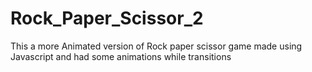 # Rock_Paper_Scissor_2
This a more Animated version of Rock paper scissor game made using Javascript and had some animations while transitions
